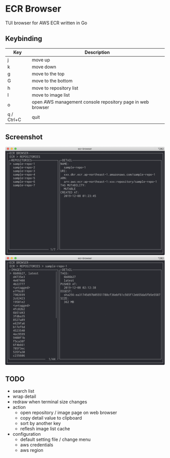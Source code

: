 ECR Browser
====

TUI browser for AWS ECR written in Go

## Keybinding

|Key|Description|
|-|-|
|j|move up|
|k|move down|
|g|move to the top|
|G|move to the bottom|
|h|move to repository list|
|l|move to image list|
|o|open AWS management console repository page in web browser|
|q / Ctrl+C|quit|

## Screenshot

<img src="images/repositories.png">
<img src="images/images.png">

## TODO

- search list
- wrap detail
- redraw when terminal size changes
- action
  - open repository / image page on web browser
  - copy detail value to clipboard
  - sort by another key
  - reflesh image list cache 
- configuration
  - default setting file / change menu
  - aws credentials
  - aws region
